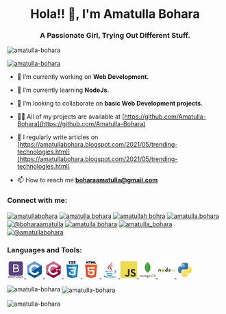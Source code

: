 <h1 align="center">Hola!! 👋, I'm Amatulla Bohara</h1>
<h3 align="center">A Passionate Girl, Trying Out Different Stuff.</h3>

<p align="left"> <img src="https://komarev.com/ghpvc/?username=amatulla-bohara&label=Profile%20views&color=0e75b6&style=flat" alt="amatulla-bohara" /> </p>

<p align="left"> <a href="https://github.com/ryo-ma/github-profile-trophy"><img src="https://github-profile-trophy.vercel.app/?username=amatulla-bohara" alt="amatulla-bohara" /></a> </p>

- 🔭 I’m currently working on **Web Development.**

- 🌱 I’m currently learning **NodeJs.**

- 👯 I’m looking to collaborate on **basic Web Development projects.**

- 👨‍💻 All of my projects are available at [https://github.com/Amatulla-Bohara](https://github.com/Amatulla-Bohara)

- 📝 I regularly write articles on [https://amatullabohara.blogspot.com/2021/05/trending-technologies.html](https://amatullabohara.blogspot.com/2021/05/trending-technologies.html)

- 📫 How to reach me **boharaamatulla@gmail.com**

<h3 align="left">Connect with me:</h3>
<p align="left">
<a href="https://twitter.com/amatullabohara" target="blank"><img align="center" src="https://raw.githubusercontent.com/rahuldkjain/github-profile-readme-generator/master/src/images/icons/Social/twitter.svg" alt="amatullabohara" height="30" width="40" /></a>
<a href="https://linkedin.com/in/amatulla bohara" target="blank"><img align="center" src="https://raw.githubusercontent.com/rahuldkjain/github-profile-readme-generator/master/src/images/icons/Social/linked-in-alt.svg" alt="amatulla bohara" height="30" width="40" /></a>
<a href="https://fb.com/amatullah bohra" target="blank"><img align="center" src="https://raw.githubusercontent.com/rahuldkjain/github-profile-readme-generator/master/src/images/icons/Social/facebook.svg" alt="amatullah bohra" height="30" width="40" /></a>
<a href="https://instagram.com/amatulla.bohara" target="blank"><img align="center" src="https://raw.githubusercontent.com/rahuldkjain/github-profile-readme-generator/master/src/images/icons/Social/instagram.svg" alt="amatulla.bohara" height="30" width="40" /></a>
<a href="https://medium.com/@boharaamatulla" target="blank"><img align="center" src="https://raw.githubusercontent.com/rahuldkjain/github-profile-readme-generator/master/src/images/icons/Social/medium.svg" alt="@boharaamatulla" height="30" width="40" /></a>
<a href="https://www.youtube.com/c/amatulla bohara" target="blank"><img align="center" src="https://raw.githubusercontent.com/rahuldkjain/github-profile-readme-generator/master/src/images/icons/Social/youtube.svg" alt="amatulla bohara" height="30" width="40" /></a>
<a href="https://www.leetcode.com/amatulla_bohara" target="blank"><img align="center" src="https://raw.githubusercontent.com/rahuldkjain/github-profile-readme-generator/master/src/images/icons/Social/leet-code.svg" alt="amatulla_bohara" height="30" width="40" /></a>
<a href="https://www.hackerearth.com/@amatullabohara" target="blank"><img align="center" src="https://raw.githubusercontent.com/rahuldkjain/github-profile-readme-generator/master/src/images/icons/Social/hackerearth.svg" alt="@amatullabohara" height="30" width="40" /></a>
</p>

<h3 align="left">Languages and Tools:</h3>
<p align="left"> <a href="https://getbootstrap.com" target="_blank"> <img src="https://raw.githubusercontent.com/devicons/devicon/master/icons/bootstrap/bootstrap-plain-wordmark.svg" alt="bootstrap" width="40" height="40"/> </a> <a href="https://www.cprogramming.com/" target="_blank"> <img src="https://raw.githubusercontent.com/devicons/devicon/master/icons/c/c-original.svg" alt="c" width="40" height="40"/> </a> <a href="https://www.w3schools.com/cpp/" target="_blank"> <img src="https://raw.githubusercontent.com/devicons/devicon/master/icons/cplusplus/cplusplus-original.svg" alt="cplusplus" width="40" height="40"/> </a> <a href="https://www.w3schools.com/css/" target="_blank"> <img src="https://raw.githubusercontent.com/devicons/devicon/master/icons/css3/css3-original-wordmark.svg" alt="css3" width="40" height="40"/> </a> <a href="https://www.w3.org/html/" target="_blank"> <img src="https://raw.githubusercontent.com/devicons/devicon/master/icons/html5/html5-original-wordmark.svg" alt="html5" width="40" height="40"/> </a> <a href="https://www.java.com" target="_blank"> <img src="https://raw.githubusercontent.com/devicons/devicon/master/icons/java/java-original.svg" alt="java" width="40" height="40"/> </a> <a href="https://developer.mozilla.org/en-US/docs/Web/JavaScript" target="_blank"> <img src="https://raw.githubusercontent.com/devicons/devicon/master/icons/javascript/javascript-original.svg" alt="javascript" width="40" height="40"/> </a> <a href="https://www.mongodb.com/" target="_blank"> <img src="https://raw.githubusercontent.com/devicons/devicon/master/icons/mongodb/mongodb-original-wordmark.svg" alt="mongodb" width="40" height="40"/> </a> <a href="https://nodejs.org" target="_blank"> <img src="https://raw.githubusercontent.com/devicons/devicon/master/icons/nodejs/nodejs-original-wordmark.svg" alt="nodejs" width="40" height="40"/> </a> <a href="https://www.python.org" target="_blank"> <img src="https://raw.githubusercontent.com/devicons/devicon/master/icons/python/python-original.svg" alt="python" width="40" height="40"/> </a> </p>

<p><img align="left" src="https://github-readme-stats.vercel.app/api/top-langs?username=amatulla-bohara&show_icons=true&locale=en&layout=compact" alt="amatulla-bohara" /></p>

<p>&nbsp;<img align="center" src="https://github-readme-stats.vercel.app/api?username=amatulla-bohara&show_icons=true&locale=en" alt="amatulla-bohara" /></p>

<p><img align="center" src="https://github-readme-streak-stats.herokuapp.com/?user=amatulla-bohara&" alt="amatulla-bohara" /></p>
